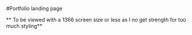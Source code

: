 #Portfolio landing page

** To be viewed with a 1366 screen size or less as I no get strength for too much styling**